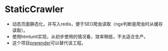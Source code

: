 # StaticCrawler
- 动态页面静态化，并写入redis，便于SEO爬虫读取（ngx判断是爬虫时从缓存读取）。
- 使用htmlunit实现，从初步使用的情况看，效率稍低，不太适合生产。
- 这个项目[prerender](https://github.com/prerender/prerender)可以替代该工程。
